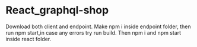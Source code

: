 # React_graphql-shop
Download both client and endpoint.
Make npm i inside endpoint folder, then run npm start,in case any errors try run build.
Then npm i and npm start inside react folder.
